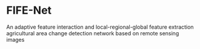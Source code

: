 # FIFE-Net
An adaptive feature interaction and local-regional-global feature extraction agricultural area change detection network based on remote sensing images
